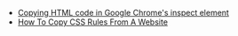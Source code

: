 * [Copying HTML code in Google Chrome's inspect element](https://stackoverflow.com/questions/23343191/copying-html-code-in-google-chromes-inspect-element)
* [How To Copy CSS Rules From A Website](https://www.namehero.com/startup/how-to-copy-css-rules-from-a-website/)
